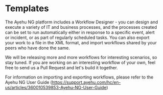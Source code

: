 # Templates
The Ayehu NG platform includes a Workflow Designer - you can design and execute a variety of IT and business processes, and the processes created can be set to run automatically either in response to a specific event, alert or incident, or as part of regularly scheduled tasks. You can also export your work to a file in the XML format, and import workflows shared by your peers who have done the same.

We will be releasing more and more workflows for interesting scenarios, so stay tuned. If you are working on an interesting workflow of your own, feel free to send us a Pull Request and let's build it together.

For information on importing and exporting workflows, please refer to the Ayehu NG User Guide (https://support.ayehu.com/hc/en-us/articles/360010539853-Ayehu-NG-User-Guide)

